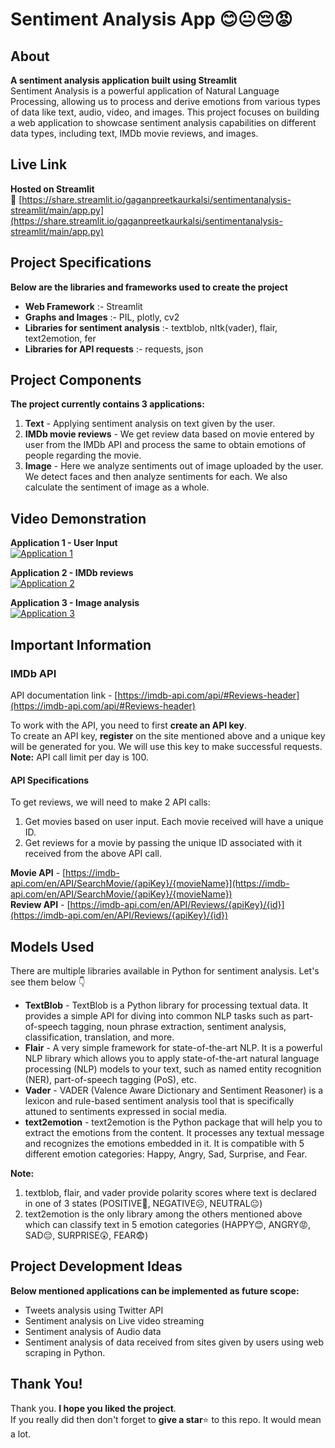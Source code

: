 # Sentiment Analysis App 😊😐😔😡

## About  
**A sentiment analysis application built using Streamlit**  
Sentiment Analysis is a powerful application of Natural Language Processing, allowing us to process and derive emotions from various types of data like text, audio, video, and images. This project focuses on building a web application to showcase sentiment analysis capabilities on different data types, including text, IMDb movie reviews, and images.

## Live Link  
**Hosted on Streamlit**  
🔗 [https://share.streamlit.io/gaganpreetkaurkalsi/sentimentanalysis-streamlit/main/app.py](https://share.streamlit.io/gaganpreetkaurkalsi/sentimentanalysis-streamlit/main/app.py)

## Project Specifications

**Below are the libraries and frameworks used to create the project**
- **Web Framework** :- Streamlit
- **Graphs and Images** :- PIL, plotly, cv2
- **Libraries for sentiment analysis** :- textblob, nltk(vader), flair, text2emotion, fer
- **Libraries for API requests** :- requests, json

## Project Components

**The project currently contains 3 applications:**
1. **Text** - Applying sentiment analysis on text given by the user.
2. **IMDb movie reviews** - We get review data based on movie entered by user from the IMDb API and process the same to obtain emotions of people regarding the movie.
3. **Image** - Here we analyze sentiments out of image uploaded by the user. We detect faces and then analyze sentiments for each. We also calculate the sentiment of image as a whole.

## Video Demonstration

**Application 1 - User Input**  
[![Application 1](https://img.youtube.com/vi/mXr1eVvgmYo/0.jpg)](https://youtu.be/mXr1eVvgmYo)

**Application 2 - IMDb reviews**  
[![Application 2](https://img.youtube.com/vi/a92n8eyvnbE/0.jpg)](https://youtu.be/a92n8eyvnbE)

**Application 3 - Image analysis**  
[![Application 3](https://img.youtube.com/vi/gyQ_zaJl9wU/0.jpg)](https://youtu.be/gyQ_zaJl9wU)


## Important Information

### IMDb API
API documentation link - [https://imdb-api.com/api/#Reviews-header](https://imdb-api.com/api/#Reviews-header)

To work with the API, you need to first **create an API key**.  
To create an API key, **register** on the site mentioned above and a unique key will be generated for you. We will use this key to make successful requests.  
**Note:** API call limit per day is 100.

#### API Specifications
To get reviews, we will need to make 2 API calls:  
1. Get movies based on user input. Each movie received will have a unique ID.
2. Get reviews for a movie by passing the unique ID associated with it received from the above API call.

**Movie API** - [https://imdb-api.com/en/API/SearchMovie/{apiKey}/{movieName}](https://imdb-api.com/en/API/SearchMovie/{apiKey}/{movieName})  
**Review API** - [https://imdb-api.com/en/API/Reviews/{apiKey}/{id}](https://imdb-api.com/en/API/Reviews/{apiKey}/{id})

## Models Used
There are multiple libraries available in Python for sentiment analysis. Let's see them below 👇

- **TextBlob** - TextBlob is a Python library for processing textual data. It provides a simple API for diving into common NLP tasks such as part-of-speech tagging, noun phrase extraction, sentiment analysis, classification, translation, and more.
- **Flair** - A very simple framework for state-of-the-art NLP. It is a powerful NLP library which allows you to apply state-of-the-art natural language processing (NLP) models to your text, such as named entity recognition (NER), part-of-speech tagging (PoS), etc.
- **Vader** - VADER (Valence Aware Dictionary and Sentiment Reasoner) is a lexicon and rule-based sentiment analysis tool that is specifically attuned to sentiments expressed in social media.
- **text2emotion** - text2emotion is the Python package that will help you to extract the emotions from the content. It processes any textual message and recognizes the emotions embedded in it. It is compatible with 5 different emotion categories: Happy, Angry, Sad, Surprise, and Fear.

**Note:**
1. textblob, flair, and vader provide polarity scores where text is declared in one of 3 states (POSITIVE🙂, NEGATIVE☹️, NEUTRAL😐)
2. text2emotion is the only library among the others mentioned above which can classify text in 5 emotion categories (HAPPY😊, ANGRY😡, SAD😔, SURPRISE😲, FEAR😨)

## Project Development Ideas
**Below mentioned applications can be implemented as future scope:**
- Tweets analysis using Twitter API
- Sentiment analysis on Live video streaming
- Sentiment analysis of Audio data
- Sentiment analysis of data received from sites given by users using web scraping in Python.

## Thank You!  
Thank you. **I hope you liked the project**.  
If you really did then don't forget to **give a star**⭐ to this repo. It would mean a lot.

